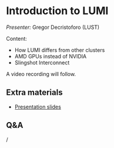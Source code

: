 # Introduction to LUMI

*Presenter:* Gregor Decristoforo (LUST)

Content:

-   How LUMI differs from other clusters
-   AMD GPUs instead of NVIDIA
-   Slingshot Interconnect

A video recording will follow.

<!--
<video src="https://462000265.lumidata.eu/ai-20251008/recordings/01_Lumi_Introduction.mp4" controls="controls"></video>
-->

## Extra materials

<!--
More materials will become available during and shortly after the course
-->

-   [Presentation slides](https://462000265.lumidata.eu/ai-20251008/files/LUMI-ai-20251008-01-Lumi_intro.pdf)


## Q&A

/
